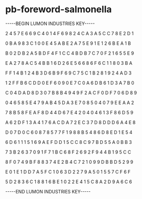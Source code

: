 # pb-foreword-salmonella

-----BEGIN LUMON INDUSTRIES KEY-----

2 4 5 7 E 6 6 9 C 4 0 1 4 F 6 9 8 2 4 C A 3 A 5 C C 7 8 E 2 D 1

0 B A 9 8 3 C 1 0 0 E 4 5 A B E 2 A 7 5 E 9 1 E 1 2 6 B E A 1 B

B 0 2 D B 2 A 5 B D F 4 F 1 C C 4 B D B 7 C 7 0 F 2 1 6 5 5 E 9

E A 2 7 8 A C 5 4 B B 1 6 D 2 6 E 5 6 6 8 6 F 6 C 1 1 8 0 3 B A

F F 1 4 B 1 2 4 B 3 D 6 B 9 F 6 9 C 7 5 C 1 B 2 8 1 9 2 4 A D 3

1 2 F F B 6 C D D 0 E F 6 0 9 0 E 7 C 0 A 6 D B 6 1 D 3 A 7 B 0

C 0 4 D A D 8 D 3 0 7 B 8 B 4 9 4 9 F 2 A C F 0 D F 7 0 6 D 8 9

0 4 6 5 8 5 E 4 7 9 A B 4 5 D A 3 E 7 0 8 5 0 4 0 7 9 E E A A 2

7 8 B 5 8 F E A F 8 D 4 4 D 6 7 E 4 2 0 4 0 4 6 1 3 F 8 6 D 5 9

A 6 2 D F 1 3 A 4 1 7 6 A C D A 7 2 E C 3 7 D 8 D D D 6 A 4 E 8

D 0 7 D 0 C 6 0 8 7 8 5 7 7 F 1 9 8 8 B 5 4 8 6 D 8 E D 1 E 5 4

6 D 6 1 1 1 5 1 6 9 A E F D D 1 5 C C 8 C 9 7 B D 5 5 A 0 B B 3

7 3 B 2 6 3 7 0 9 1 F 7 1 B C 6 8 F 2 6 9 2 F 9 4 4 B 1 9 5 C C

8 F 0 7 4 9 B F 8 8 3 7 4 E 2 B 4 C 7 2 1 0 9 9 D B B D 5 2 9 9

E 0 1 E 1 D D 7 A 5 F C 1 0 6 3 D 2 2 7 9 A 5 0 1 5 5 7 C F 6 F

5 D 2 8 3 6 C 1 8 8 1 6 B E 1 0 2 2 E 4 1 5 C 8 A 2 D 9 A 6 C 6

-----END LUMON INDUSTRIES KEY-----
